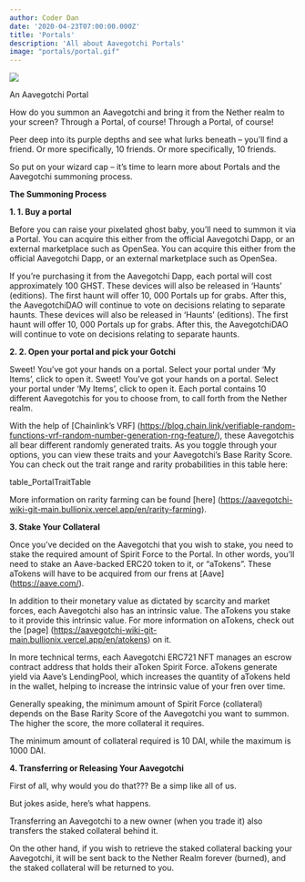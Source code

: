 ```yaml
---
author: Coder Dan
date: '2020-04-23T07:00:00.000Z'
title: 'Portals'
description: 'All about Aavegotchi Portals'
image: "portals/portal.gif"
---
```


<div class="headerImageContainer">
<img class="headerImage" src="/portals/portal.gif">
<p class="headerImageText">An Aavegotchi Portal</p>
</div>

How do you summon an Aavegotchi and bring it from the Nether realm to your screen? Through a Portal, of course! Through a Portal, of course!

Peer deep into its purple depths and see what lurks beneath – you’ll find a friend. Or more specifically, 10 friends. Or more specifically, 10 friends.

So put on your wizard cap – it’s time to learn more about Portals and the Aavegotchi summoning process.


**The Summoning Process**


**1. 1. Buy a portal**

Before you can raise your pixelated ghost baby, you’ll need to summon it via a Portal. You can acquire this either from the official Aavegotchi Dapp, or an external marketplace such as OpenSea. You can acquire this either from the official Aavegotchi Dapp, or an external marketplace such as OpenSea.

If you’re purchasing it from the Aavegotchi Dapp, each portal will cost approximately 100 GHST. These devices will also be released in ‘Haunts’ (editions). The first haunt will offer 10, 000 Portals up for grabs. After this, the AavegotchiDAO will continue to vote on decisions relating to separate haunts. These devices will also be released in ‘Haunts’ (editions). The first haunt will offer 10, 000 Portals up for grabs. After this, the AavegotchiDAO will continue to vote on decisions relating to separate haunts.


**2. 2. Open your portal and pick your Gotchi**

Sweet! You’ve got your hands on a portal. Select your portal under ‘My Items’, click to open it. Sweet! You’ve got your hands on a portal. Select your portal under ‘My Items’, click to open it. Each portal contains 10 different Aavegotchis for you to choose from, to call forth from the Nether realm.

With the help of \[Chainlink’s VRF\] (https://blog.chain.link/verifiable-random-functions-vrf-random-number-generation-rng-feature/), these Aavegotchis all bear different randomly generated traits. As you toggle through your options, you can view these traits and your Aavegotchi’s Base Rarity Score. You can check out the trait range and rarity probabilities in this table here:

table_PortalTraitTable

More information on rarity farming can be found \[here\] (https://aavegotchi-wiki-git-main.bullionix.vercel.app/en/rarity-farming).


**3. Stake Your Collateral**

Once you’ve decided on the Aavegotchi that you wish to stake, you need to stake the required amount of Spirit Force to the Portal. In other words, you’ll need to stake an Aave-backed ERC20 token to it, or “aTokens”. These aTokens will have to be acquired from our frens at \[Aave\] (https://aave.com/).

In addition to their monetary value as dictated by scarcity and market forces, each Aavegotchi also has an intrinsic value. The aTokens you stake to it provide this intrinsic value. For more information on aTokens, check out the \[page\] (https://aavegotchi-wiki-git-main.bullionix.vercel.app/en/atokens) on it.

In more technical terms, each Aavegotchi ERC721 NFT manages an escrow contract address that holds their aToken Spirit Force. aTokens generate yield via Aave’s LendingPool, which increases the quantity of aTokens held in the wallet, helping to increase the intrinsic value of your fren over time.

Generally speaking, the minimum amount of Spirit Force (collateral) depends on the Base Rarity Score of the Aavegotchi you want to summon. The higher the score, the more collateral it requires.

The minimum amount of collateral required is 10 DAI, while the maximum is 1000 DAI.


**4. Transferring or Releasing Your Aavegotchi**

First of all, why would you do that??? Be a simp like all of us.

But jokes aside, here’s what happens.

Transferring an Aavegotchi to a new owner (when you trade it) also transfers the staked collateral behind it.

On the other hand, if you wish to retrieve the staked collateral backing your Aavegotchi, it will be sent back to the Nether Realm forever (burned), and the staked collateral will be returned to you. 

